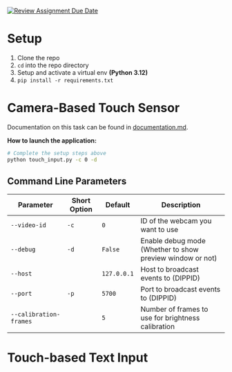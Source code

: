 [![Review Assignment Due Date](https://classroom.github.com/assets/deadline-readme-button-22041afd0340ce965d47ae6ef1cefeee28c7c493a6346c4f15d667ab976d596c.svg)](https://classroom.github.com/a/BegzSP5S)

# Setup

1. Clone the repo
2. `cd` into the repo directory
3. Setup and activate a virtual env **(Python 3.12)**
4. `pip install -r requirements.txt`

# Camera-Based Touch Sensor

Documentation on this task can be found in [documentation.md](documentation.md).  

**How to launch the application:**
```bash
# Complete the setup steps above
python touch_input.py -c 0 -d
```

## Command Line Parameters

| Parameter | Short Option | Default | Description |
|-----------|--------------|---------|-------------|
| `--video-id` | `-c` | `0` | ID of the webcam you want to use |
| `--debug` | `-d` | `False` | Enable debug mode (Whether to show preview window or not) |
| `--host` | | `127.0.0.1` | Host to broadcast events to (DIPPID) |
| `--port` | `-p` | `5700` | Port to broadcast events to (DIPPID) |
| `--calibration-frames` | | `5` | Number of frames to use for brightness calibration |

# Touch-based Text Input